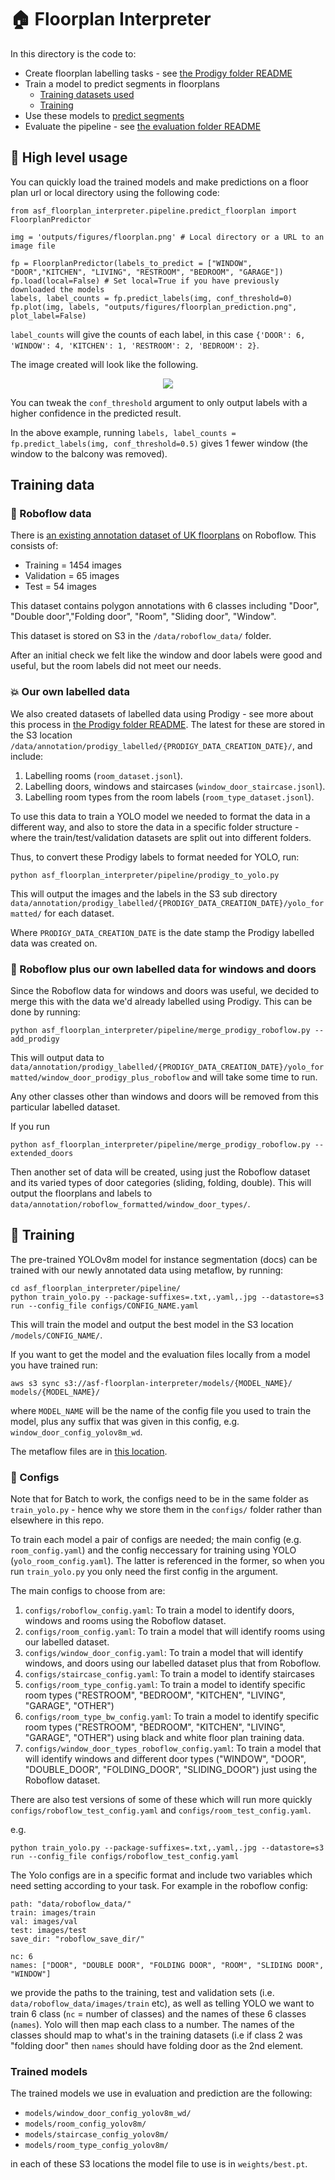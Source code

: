 # :house: Floorplan Interpreter

In this directory is the code to:

- Create floorplan labelling tasks - see [the Prodigy folder README](annotation/README.md)
- Train a model to predict segments in floorplans
  - [Training datasets used](#training-data)
  - [Training](#muscle-training)
- Use these models to [predict segments](#-high-level-usage)
- Evaluate the pipeline - see [the evaluation folder README](evaluation/README.md)

## 🔨 High level usage

You can quickly load the trained models and make predictions on a floor plan url or local directory using the following code:

```
from asf_floorplan_interpreter.pipeline.predict_floorplan import FloorplanPredictor

img = 'outputs/figures/floorplan.png' # Local directory or a URL to an image file

fp = FloorplanPredictor(labels_to_predict = ["WINDOW", "DOOR","KITCHEN", "LIVING", "RESTROOM", "BEDROOM", "GARAGE"])
fp.load(local=False) # Set local=True if you have previously downloaded the models
labels, label_counts = fp.predict_labels(img, conf_threshold=0)
fp.plot(img, labels, "outputs/figures/floorplan_prediction.png", plot_label=False)

```

`label_counts` will give the counts of each label, in this case `{'DOOR': 6, 'WINDOW': 4, 'KITCHEN': 1, 'RESTROOM': 2, 'BEDROOM': 2}`.

The image created will look like the following.

<p align="center">
  <img src="../../outputs/figures/floorplan_prediction.png" />
</p>

You can tweak the `conf_threshold` argument to only output labels with a higher confidence in the predicted result.

In the above example, running `labels, label_counts = fp.predict_labels(img, conf_threshold=0.5)` gives 1 fewer window (the window to the balcony was removed).

## Training data

### 🤖 Roboflow data

There is [an existing annotation dataset of UK floorplans](https://universe.roboflow.com/prop/room-separation-instance/dataset/5) on Roboflow. This consists of:

- Training = 1454 images
- Validation = 65 images
- Test = 54 images

This dataset contains polygon annotations with 6 classes including "Door", "Double door","Folding door", "Room", "Sliding door", "Window".

This dataset is stored on S3 in the `/data/roboflow_data/` folder.

After an initial check we felt like the window and door labels were good and useful, but the room labels did not meet our needs.

### 💥 Our own labelled data

We also created datasets of labelled data using Prodigy - see more about this process in [the Prodigy folder README](asf_floorplan_interpreter/pipeline/annotation/README.md). The latest for these are stored in the S3 location `/data/annotation/prodigy_labelled/{PRODIGY_DATA_CREATION_DATE}/`, and include:

1. Labelling rooms (`room_dataset.jsonl`).
2. Labelling doors, windows and staircases (`window_door_staircase.jsonl`).
3. Labelling room types from the room labels (`room_type_dataset.jsonl`).

To use this data to train a YOLO model we needed to format the data in a different way, and also to store the data in a specific folder structure - where the train/test/validation datasets are split out into different folders.

Thus, to convert these Prodigy labels to format needed for YOLO, run:

```
python asf_floorplan_interpreter/pipeline/prodigy_to_yolo.py
```

This will output the images and the labels in the S3 sub directory `data/annotation/prodigy_labelled/{PRODIGY_DATA_CREATION_DATE}/yolo_formatted/` for each dataset.

Where `PRODIGY_DATA_CREATION_DATE` is the date stamp the Prodigy labelled data was created on.

### :file_folder: Roboflow plus our own labelled data for windows and doors

Since the Roboflow data for windows and doors was useful, we decided to merge this with the data we'd already labelled using Prodigy. This can be done by running:

```
python asf_floorplan_interpreter/pipeline/merge_prodigy_roboflow.py --add_prodigy
```

This will output data to `data/annotation/prodigy_labelled/{PRODIGY_DATA_CREATION_DATE}/yolo_formatted/window_door_prodigy_plus_roboflow` and will take some time to run.

Any other classes other than windows and doors will be removed from this particular labelled dataset.

If you run

```
python asf_floorplan_interpreter/pipeline/merge_prodigy_roboflow.py --extended_doors
```

Then another set of data will be created, using just the Roboflow dataset and its varied types of door categories (sliding, folding, double). This will output the floorplans and labels to `data/annotation/roboflow_formatted/window_door_types/`.

## :muscle: Training

The pre-trained YOLOv8m model for instance segmentation (docs) can be trained with our newly annotated data using metaflow, by running:

```
cd asf_floorplan_interpreter/pipeline/
python train_yolo.py --package-suffixes=.txt,.yaml,.jpg --datastore=s3 run --config_file configs/CONFIG_NAME.yaml
```

This will train the model and output the best model in the S3 location `/models/CONFIG_NAME/`.

If you want to get the model and the evaluation files locally from a model you have trained run:

```
aws s3 sync s3://asf-floorplan-interpreter/models/{MODEL_NAME}/ models/{MODEL_NAME}/

```

where `MODEL_NAME` will be the name of the config file you used to train the model, plus any suffix that was given in this config, e.g. `window_door_config_yolov8m_wd`.

The metaflow files are in [this location](https://s3.console.aws.amazon.com/s3/buckets/open-jobs-lake?prefix=metaflow/FloorPlanYolo/&region=eu-west-1).

### 📓 Configs

Note that for Batch to work, the configs need to be in the same folder as `train_yolo.py` - hence why we store them in the `configs/` folder rather than elsewhere in this repo.

To train each model a pair of configs are needed; the main config (e.g. `room_config.yaml`) and the config neccessary for training using YOLO (`yolo_room_config.yaml`). The latter is referenced in the former, so when you run `train_yolo.py` you only need the first config in the argument.

The main configs to choose from are:

1. `configs/roboflow_config.yaml`: To train a model to identify doors, windows and rooms using the Roboflow dataset.
2. `configs/room_config.yaml`: To train a model that will identify rooms using our labelled dataset.
3. `configs/window_door_config.yaml`: To train a model that will identify windows, and doors using our labelled dataset plus that from Roboflow.
4. `configs/staircase_config.yaml`: To train a model to identify staircases
5. `configs/room_type_config.yaml`: To train a model to identify specific room types ("RESTROOM", "BEDROOM", "KITCHEN", "LIVING", "GARAGE", "OTHER")
6. `configs/room_type_bw_config.yaml`: To train a model to identify specific room types ("RESTROOM", "BEDROOM", "KITCHEN", "LIVING", "GARAGE", "OTHER") using black and white floor plan training data.
7. `configs/window_door_types_roboflow_config.yaml`: To train a model that will identify windows and different door types ("WINDOW", "DOOR", "DOUBLE_DOOR", "FOLDING_DOOR", "SLIDING_DOOR") just using the Roboflow dataset.

There are also test versions of some of these which will run more quickly `configs/roboflow_test_config.yaml` and `configs/room_test_config.yaml`.

e.g.

```
python train_yolo.py --package-suffixes=.txt,.yaml,.jpg --datastore=s3 run --config_file configs/roboflow_test_config.yaml
```

The Yolo configs are in a specific format and include two variables which need setting according to your task. For example in the roboflow config:

```
path: "data/roboflow_data/"
train: images/train
val: images/val
test: images/test
save_dir: "roboflow_save_dir/"

nc: 6
names: ["DOOR", "DOUBLE DOOR", "FOLDING DOOR", "ROOM", "SLIDING DOOR", "WINDOW"]

```

we provide the paths to the training, test and validation sets (i.e. `data/roboflow_data/images/train` etc), as well as telling YOLO we want to train 6 class (`nc` = number of classes) and the names of these 6 classes (`names`). Yolo will then map each class to a number. The names of the classes should map to what's in the training datasets (i.e if class 2 was "folding door" then `names` should have folding door as the 2nd element.

### Trained models

The trained models we use in evaluation and prediction are the following:

- `models/window_door_config_yolov8m_wd/`
- `models/room_config_yolov8m/`
- `models/staircase_config_yolov8m/`
- `models/room_type_config_yolov8m/`

in each of these S3 locations the model file to use is in `weights/best.pt`.
